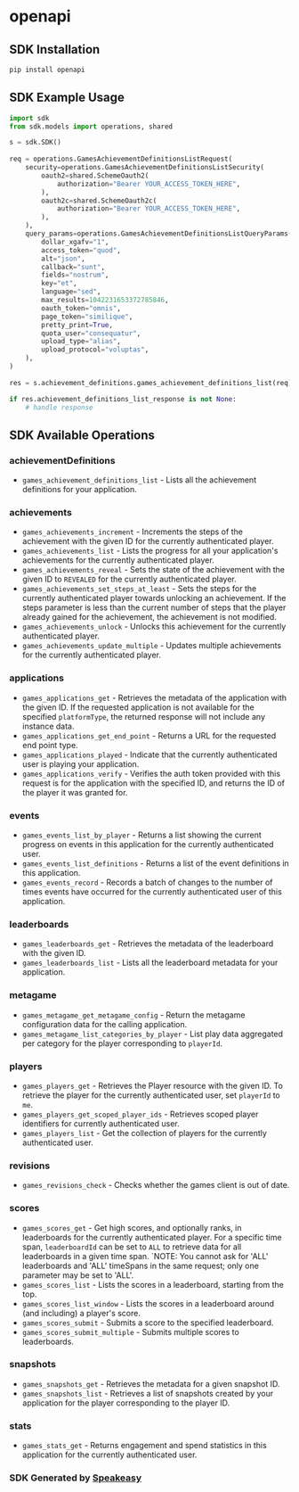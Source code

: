 # openapi

<!-- Start SDK Installation -->
## SDK Installation

```bash
pip install openapi
```
<!-- End SDK Installation -->

## SDK Example Usage
<!-- Start SDK Example Usage -->
```python
import sdk
from sdk.models import operations, shared

s = sdk.SDK()
    
req = operations.GamesAchievementDefinitionsListRequest(
    security=operations.GamesAchievementDefinitionsListSecurity(
        oauth2=shared.SchemeOauth2(
            authorization="Bearer YOUR_ACCESS_TOKEN_HERE",
        ),
        oauth2c=shared.SchemeOauth2c(
            authorization="Bearer YOUR_ACCESS_TOKEN_HERE",
        ),
    ),
    query_params=operations.GamesAchievementDefinitionsListQueryParams(
        dollar_xgafv="1",
        access_token="quod",
        alt="json",
        callback="sunt",
        fields="nostrum",
        key="et",
        language="sed",
        max_results=1042231653372785846,
        oauth_token="omnis",
        page_token="similique",
        pretty_print=True,
        quota_user="consequatur",
        upload_type="alias",
        upload_protocol="voluptas",
    ),
)
    
res = s.achievement_definitions.games_achievement_definitions_list(req)

if res.achievement_definitions_list_response is not None:
    # handle response
```
<!-- End SDK Example Usage -->

<!-- Start SDK Available Operations -->
## SDK Available Operations

### achievementDefinitions

* `games_achievement_definitions_list` - Lists all the achievement definitions for your application.

### achievements

* `games_achievements_increment` - Increments the steps of the achievement with the given ID for the currently authenticated player.
* `games_achievements_list` - Lists the progress for all your application's achievements for the currently authenticated player.
* `games_achievements_reveal` - Sets the state of the achievement with the given ID to `REVEALED` for the currently authenticated player.
* `games_achievements_set_steps_at_least` - Sets the steps for the currently authenticated player towards unlocking an achievement. If the steps parameter is less than the current number of steps that the player already gained for the achievement, the achievement is not modified.
* `games_achievements_unlock` - Unlocks this achievement for the currently authenticated player.
* `games_achievements_update_multiple` - Updates multiple achievements for the currently authenticated player.

### applications

* `games_applications_get` - Retrieves the metadata of the application with the given ID. If the requested application is not available for the specified `platformType`, the returned response will not include any instance data.
* `games_applications_get_end_point` - Returns a URL for the requested end point type.
* `games_applications_played` - Indicate that the currently authenticated user is playing your application.
* `games_applications_verify` - Verifies the auth token provided with this request is for the application with the specified ID, and returns the ID of the player it was granted for.

### events

* `games_events_list_by_player` - Returns a list showing the current progress on events in this application for the currently authenticated user.
* `games_events_list_definitions` - Returns a list of the event definitions in this application.
* `games_events_record` - Records a batch of changes to the number of times events have occurred for the currently authenticated user of this application.

### leaderboards

* `games_leaderboards_get` - Retrieves the metadata of the leaderboard with the given ID.
* `games_leaderboards_list` - Lists all the leaderboard metadata for your application.

### metagame

* `games_metagame_get_metagame_config` - Return the metagame configuration data for the calling application.
* `games_metagame_list_categories_by_player` - List play data aggregated per category for the player corresponding to `playerId`.

### players

* `games_players_get` - Retrieves the Player resource with the given ID. To retrieve the player for the currently authenticated user, set `playerId` to `me`.
* `games_players_get_scoped_player_ids` - Retrieves scoped player identifiers for currently authenticated user.
* `games_players_list` - Get the collection of players for the currently authenticated user.

### revisions

* `games_revisions_check` - Checks whether the games client is out of date.

### scores

* `games_scores_get` - Get high scores, and optionally ranks, in leaderboards for the currently authenticated player. For a specific time span, `leaderboardId` can be set to `ALL` to retrieve data for all leaderboards in a given time span. `NOTE: You cannot ask for 'ALL' leaderboards and 'ALL' timeSpans in the same request; only one parameter may be set to 'ALL'.
* `games_scores_list` - Lists the scores in a leaderboard, starting from the top.
* `games_scores_list_window` - Lists the scores in a leaderboard around (and including) a player's score.
* `games_scores_submit` - Submits a score to the specified leaderboard.
* `games_scores_submit_multiple` - Submits multiple scores to leaderboards.

### snapshots

* `games_snapshots_get` - Retrieves the metadata for a given snapshot ID.
* `games_snapshots_list` - Retrieves a list of snapshots created by your application for the player corresponding to the player ID.

### stats

* `games_stats_get` - Returns engagement and spend statistics in this application for the currently authenticated user.

<!-- End SDK Available Operations -->

### SDK Generated by [Speakeasy](https://docs.speakeasyapi.dev/docs/using-speakeasy/client-sdks)
